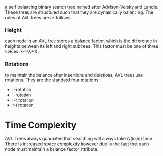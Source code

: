 a self balancing binary search tree named after Adelson-Velsky and Landis. These trees are structured such that they are dynamically balancing. The rules of AVL trees are as follows: 
### Height
each node in an AVL tree stores a balance factor, which is the difference in heights between its left and right subtrees. This factor must be one of three values: {-1,0,+1}.
### Rotations 
to maintain the balance after insertions and deletions, AVL trees use rotations. They are the standard four rotations: 
- r-rotation
- l-rotation
- l-r rotation
- r-l rotation 
# Time Complexity 
AVL Trees always guarantee that searching will always take $O(logn)$ time. There is increased space complexity however due to the fact that each node must maintain a balance factor attribute. 